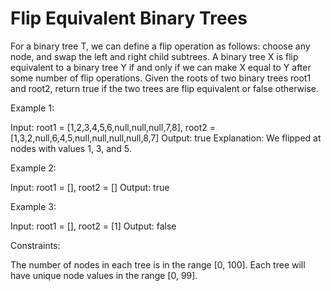 # Flip Equivalent Binary Trees

For a binary tree T, we can define a flip operation as follows: choose any node, and swap the left and right child subtrees.
A binary tree X is flip equivalent to a binary tree Y if and only if we can make X equal to Y after some number of flip operations.
Given the roots of two binary trees root1 and root2, return true if the two trees are flip equivalent or false otherwise.

Example 1:

Input: root1 = [1,2,3,4,5,6,null,null,null,7,8], root2 = [1,3,2,null,6,4,5,null,null,null,null,8,7]
Output: true
Explanation: We flipped at nodes with values 1, 3, and 5.

Example 2:

Input: root1 = [], root2 = []
Output: true

Example 3:

Input: root1 = [], root2 = [1]
Output: false

Constraints:

The number of nodes in each tree is in the range [0, 100].
Each tree will have unique node values in the range [0, 99].
